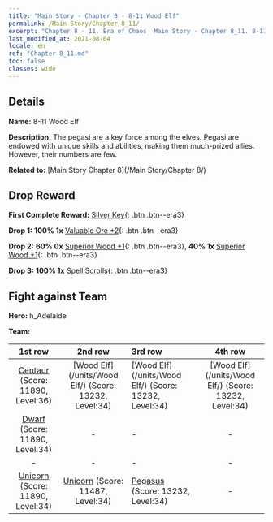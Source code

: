 ```yaml
---
title: "Main Story - Chapter 8 - 8-11 Wood Elf"
permalink: /Main Story/Chapter 8_11/
excerpt: "Chapter 8 - 11. Era of Chaos  Main Story - Chapter 8_11. 8-11 Wood Elf"
last_modified_at: 2021-08-04
locale: en
ref: "Chapter 8_11.md"
toc: false
classes: wide
---
```


## Details

 **Name:** 8-11 Wood Elf

 **Description:** The pegasi are a key force among the elves. Pegasi are endowed with unique skills and abilities, making them much-prized allies. However, their numbers are few.

 **Related to:** [Main Story Chapter 8](/Main Story/Chapter 8/)

## Drop Reward

 **First Complete Reward:** [Silver Key](/Items/con_693/){: .btn .btn--era3}

 **Drop 1:** **100% 1x** [Valuable Ore +2](/Items/mat_26/){: .btn .btn--era3}

 **Drop 2:** **60% 0x** [Superior Wood +1](/Items/mat_20/){: .btn .btn--era3}, **40% 1x** [Superior Wood +1](/Items/mat_20/){: .btn .btn--era3}

 **Drop 3:** **100% 1x** [Spell Scrolls](/Items/con_694/){: .btn .btn--era3}


## Fight against Team
 **Hero:** h_Adelaide

 **Team:**


  | 1st row | 2nd row | 3rd row | 4th row |
  |:----:|:----:|:----|:----:|
  | [Centaur](/units/Centaur/) (Score: 11890, Level:36)  | [Wood Elf](/units/Wood Elf/) (Score: 13232, Level:34)  | [Wood Elf](/units/Wood Elf/) (Score: 13232, Level:34)  | [Wood Elf](/units/Wood Elf/) (Score: 13232, Level:34)  |
  | [Dwarf](/units/Dwarf/) (Score: 11890, Level:34)  | - | - | - |
  | - | - | - | - |
  | [Unicorn](/units/Unicorn/) (Score: 11890, Level:34)  | [Unicorn](/units/Unicorn/) (Score: 11487, Level:34)  | [Pegasus](/units/Pegasus/) (Score: 13232, Level:34)  | - |


